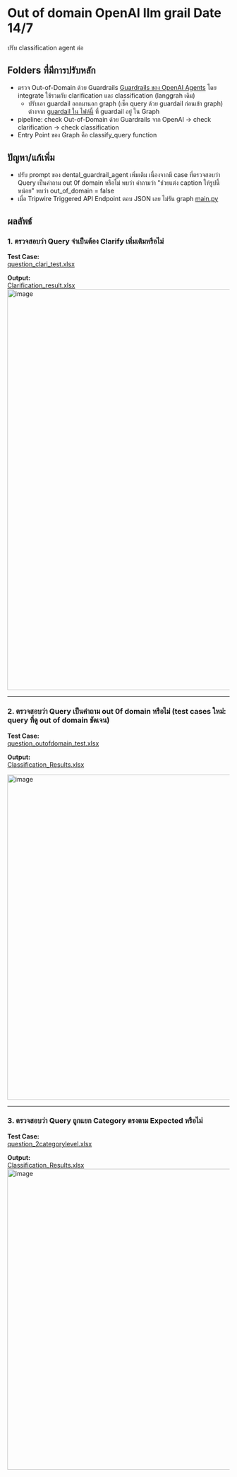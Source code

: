 # Out of domain OpenAI llm grail Date 14/7
ปรับ classification agent ต่อ

## Folders ที่มีการปรับหลัก
- ตรวจ Out-of-Domain ด้วย Guardrails [Guardrails ของ OpenAI Agents](https://openai.github.io/openai-agents-python/guardrails/) โดย integrate ใช้รวมกับ clarification และ classification (langgrah เดิม)
  - ปรับเอา guardail ออกมานอก graph (เช็ค query ด้วย guardail ก่อนเข้า graph) ต่างจาก [guardail ใน ไฟล์นี้](https://github.com/ffahpatcha/senior_project_update/blob/main/outOfDomain_openAI/main_graph.py) ที่ guardail 	อยู่ ใน Graph
- pipeline: check Out-of-Domain ด้วย Guardrails จาก OpenAI -> check clarification -> check classification
- Entry Point ของ Graph คือ classify_query function 
## ปัญหา/แก้เพิ่ม
- ปรับ prompt ของ dental_guardrail_agent เพิ่มเติม เนื่องจากมี case ที่ตรวจสอบว่า Query เป็นคำถาม out 0f domain หรือไม่ พบว่า คำถามว่า "ช่วยแต่ง caption ให้รูปนี้หน่อย" พบว่า out_of_domain = false 
- เมื่อ Tripwire Triggered API Endpoint ตอบ JSON เลย ไม่รัน graph [main.py](outOfDomain_openAI_llm_grail/main.py)
## ผลลัพธ์

### 1. ตรวจสอบว่า Query จำเป็นต้อง Clarify เพิ่มเติมหรือไม่

**Test Case:**  
[question_clari_test.xlsx](https://raw.githubusercontent.com/ffahpatcha/senior_project_update/main/pipeline_v2_clarity_first_25_6/test_case/question_clari_test.xlsx)

**Output:**  
[Clarification_result.xlsx](https://raw.githubusercontent.com/ffahpatcha/outOfDomain_openAI_llm_grail/test_case/results_clari_11_7.xlsx)
<img width="1212" height="906" alt="image" src="https://github.com/user-attachments/assets/8bf560ba-f5eb-4ff2-829e-509b072da6dc" />


---
### 2. ตรวจสอบว่า Query เป็นคำถาม out 0f domain หรือไม่ (test cases ใหม่: query ที่ดู out of domain ชัดเจน)


**Test Case:**  
[question_outofdomain_test.xlsx](https://raw.githubusercontent.com/ffahpatcha/senior_project_update/main/withoutOutofDomain_samePrompt_25_6/test_case/question_outofdomain_test.xlsx)

**Output:**  
[Classification_Results.xlsx](https://raw.githubusercontent.com/ffahpatcha/outOfDomain_openAI_llm_grail/test_case/outofdomain_results_11_7.xlsx)

<img width="1389" height="735" alt="image" src="https://github.com/user-attachments/assets/61b403ac-c593-4277-9a0d-5d35bd4c757a" />



---

### 3. ตรวจสอบว่า Query ถูกแยก Category ตรงตาม Expected หรือไม่



**Test Case:**  
[question_2categorylevel.xlsx](https://raw.githubusercontent.com/ffahpatcha/senior_project_update/main/pipeline_v2_clarity_first_25_6/test_case/question_2categorylevel.xlsx)

**Output:**  
[Classification_Results.xlsx](https://raw.githubusercontent.com/ffahpatcha/outOfDomain_openAI_llm_grail/test_case/question_2categorylevel.xlsx)
<img width="1534" height="680" alt="image" src="https://github.com/user-attachments/assets/eb662b59-0503-4f95-8b2f-72a5ef0e6832" />



